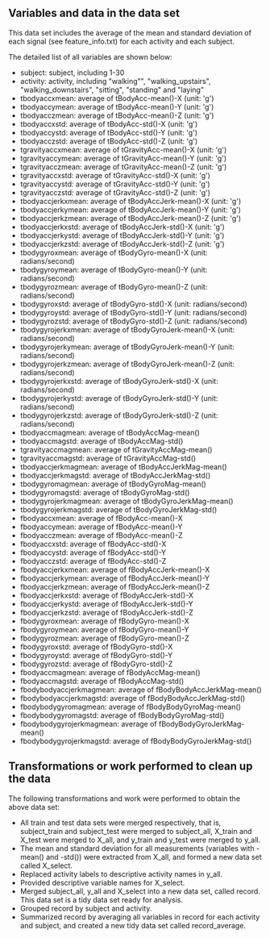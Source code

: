 ## Variables and data in the data set

This data set includes the average of the mean and standard deviation of each signal (see feature_info.txt) for each activity and each subject.

The detailed list of all variables are shown below:

* subject: subject, including 1-30
* activity: activity, including "walking"", "walking_upstairs", "walking_downstairs", "sitting", "standing" and "laying"
* tbodyaccxmean: average of tBodyAcc-mean()-X   (unit: 'g')
* tbodyaccymean: average of tBodyAcc-mean()-Y   (unit: 'g')
* tbodyacczmean: average of tBodyAcc-mean()-Z   (unit: 'g')
* tbodyaccxstd: average of tBodyAcc-std()-X   (unit: 'g')
* tbodyaccystd: average of tBodyAcc-std()-Y   (unit: 'g')
* tbodyacczstd: average of tBodyAcc-std()-Z   (unit: 'g')
* tgravityaccxmean: average of tGravityAcc-mean()-X   (unit: 'g')
* tgravityaccymean: average of tGravityAcc-mean()-Y   (unit: 'g')
* tgravityacczmean: average of tGravityAcc-mean()-Z   (unit: 'g')
* tgravityaccxstd: average of tGravityAcc-std()-X   (unit: 'g')
* tgravityaccystd: average of tGravityAcc-std()-Y   (unit: 'g')
* tgravityacczstd: average of tGravityAcc-std()-Z   (unit: 'g')
* tbodyaccjerkxmean: average of tBodyAccJerk-mean()-X   (unit: 'g')
* tbodyaccjerkymean: average of tBodyAccJerk-mean()-Y   (unit: 'g')
* tbodyaccjerkzmean: average of tBodyAccJerk-mean()-Z   (unit: 'g')
* tbodyaccjerkxstd: average of tBodyAccJerk-std()-X   (unit: 'g')
* tbodyaccjerkystd: average of tBodyAccJerk-std()-Y   (unit: 'g')
* tbodyaccjerkzstd: average of tBodyAccJerk-std()-Z   (unit: 'g')
* tbodygyroxmean: average of tBodyGyro-mean()-X   (unit: radians/second)
* tbodygyroymean: average of tBodyGyro-mean()-Y   (unit: radians/second)
* tbodygyrozmean: average of tBodyGyro-mean()-Z   (unit: radians/second)
* tbodygyroxstd: average of tBodyGyro-std()-X   (unit: radians/second)
* tbodygyroystd: average of tBodyGyro-std()-Y   (unit: radians/second)
* tbodygyrozstd: average of tBodyGyro-std()-Z   (unit: radians/second)
* tbodygyrojerkxmean: average of tBodyGyroJerk-mean()-X   (unit: radians/second)
* tbodygyrojerkymean: average of tBodyGyroJerk-mean()-Y   (unit: radians/second)
* tbodygyrojerkzmean: average of tBodyGyroJerk-mean()-Z   (unit: radians/second)
* tbodygyrojerkxstd: average of tBodyGyroJerk-std()-X   (unit: radians/second)
* tbodygyrojerkystd: average of tBodyGyroJerk-std()-Y   (unit: radians/second)
* tbodygyrojerkzstd: average of tBodyGyroJerk-std()-Z   (unit: radians/second)
* tbodyaccmagmean: average of tBodyAccMag-mean()
* tbodyaccmagstd: average of tBodyAccMag-std()
* tgravityaccmagmean: average of tGravityAccMag-mean()
* tgravityaccmagstd: average of tGravityAccMag-std()
* tbodyaccjerkmagmean: average of tBodyAccJerkMag-mean()
* tbodyaccjerkmagstd: average of tBodyAccJerkMag-std()
* tbodygyromagmean: average of tBodyGyroMag-mean()
* tbodygyromagstd: average of tBodyGyroMag-std()
* tbodygyrojerkmagmean: average of tBodyGyroJerkMag-mean()
* tbodygyrojerkmagstd: average of tBodyGyroJerkMag-std()
* fbodyaccxmean: average of fBodyAcc-mean()-X
* fbodyaccymean: average of fBodyAcc-mean()-Y
* fbodyacczmean: average of fBodyAcc-mean()-Z
* fbodyaccxstd: average of fBodyAcc-std()-X
* fbodyaccystd: average of fBodyAcc-std()-Y
* fbodyacczstd: average of fBodyAcc-std()-Z
* fbodyaccjerkxmean: average of fBodyAccJerk-mean()-X
* fbodyaccjerkymean: average of fBodyAccJerk-mean()-Y
* fbodyaccjerkzmean: average of fBodyAccJerk-mean()-Z
* fbodyaccjerkxstd: average of fBodyAccJerk-std()-X
* fbodyaccjerkystd: average of fBodyAccJerk-std()-Y
* fbodyaccjerkzstd: average of fBodyAccJerk-std()-Z
* fbodygyroxmean: average of fBodyGyro-mean()-X
* fbodygyroymean: average of fBodyGyro-mean()-Y
* fbodygyrozmean: average of fBodyGyro-mean()-Z
* fbodygyroxstd: average of fBodyGyro-std()-X
* fbodygyroystd: average of fBodyGyro-std()-Y
* fbodygyrozstd: average of fBodyGyro-std()-Z
* fbodyaccmagmean: average of fBodyAccMag-mean()
* fbodyaccmagstd: average of fBodyAccMag-std()
* fbodybodyaccjerkmagmean: average of fBodyBodyAccJerkMag-mean()
* fbodybodyaccjerkmagstd: average of fBodyBodyAccJerkMag-std()
* fbodybodygyromagmean: average of fBodyBodyGyroMag-mean()
* fbodybodygyromagstd: average of fBodyBodyGyroMag-std()
* fbodybodygyrojerkmagmean: average of fBodyBodyGyroJerkMag-mean()
* fbodybodygyrojerkmagstd: average of fBodyBodyGyroJerkMag-std()

## Transformations or work performed to clean up the data

The following transformations and work were performed to obtain the above data set:

* All train and test data sets were merged respectively, that is, subject_train and subject_test were merged to subject_all, X_train and X_test were merged to X_all, and y_train and y_test were merged to y_all.
* The mean and standard deviation for all measurements (variables with -mean() and -std()) were extracted from X_all, and formed a new data set called X_select.
* Replaced activity labels to descriptive activity names in y_all.
* Provided descriptive variable names for X_select.
* Merged subject_all, y_all and X_select into a new data set, called record. This data set is a tidy data set ready for analysis.
* Grouped record by subject and activity.
* Summarized record by averaging all variables in record for each activity and subject, and created a new tidy data set called record_average.